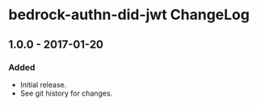 # bedrock-authn-did-jwt ChangeLog

## 1.0.0 - 2017-01-20

### Added
- Initial release.
- See git history for changes.
